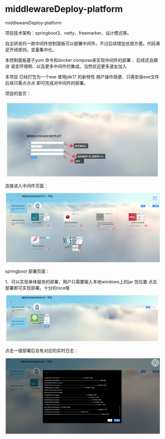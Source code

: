 # middlewareDeploy-platform
middlewareDeploy-platform

项目技术架构：springboot3、netty、freemarker、设计模式等。

自主研发的一款中间件控制面板可以部署中间件。不过后续增加也很方便。代码满足开闭原则，变量集中化。

本控制面板基于yum 命令和docker compose来实现中间件的部署 、后续还会跟进 语言环境啊、以及更多中间件的集成。当然欢迎更多道友加入

本项目 已经打包为一个exe 使用jdk17 的新特性 用户操作简便、只需安装exe文件 后续只需点点点 即可完成对中间件的部署。

项目的首页：

![image-20230813084225148](./README.assets/image-20230813084225148.png)

连接进入中间件页面：

![image-20230813084139321](./README.assets/image-20230813084139321.png)

springboot 部署页面：

1、可以实现单体服务的部署，用户只需要输入本地windows上的jar 包位置 点击部署即可实现部署。十分的nice哦

![image-20230813084203271](./README.assets/image-20230813084203271.png)

点击一键部署后会有对应的实时日志：

![image-20230813084211900](./README.assets/image-20230813084211900.png)

